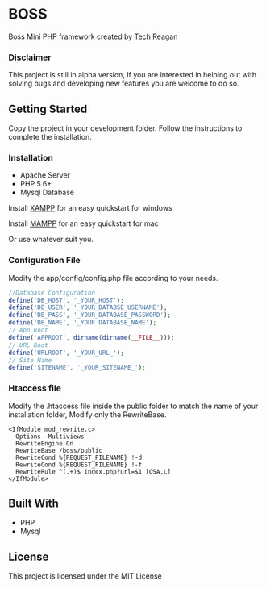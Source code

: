 # BOSS

Boss Mini PHP framework created by [Tech Reagan](https://github.com/techreagan) 

### Disclaimer

This project is still in alpha version,
If you are interested in helping out with solving bugs and developing new features you are welcome to do so.

## Getting Started

Copy the project in your development folder. 
Follow the instructions to complete the installation.

### Installation

* Apache Server
* PHP 5.6+
* Mysql Database


Install [XAMPP](https://www.apachefriends.org/it/index.html) for an easy quickstart for windows

Install [MAMPP](https://www.mamp.info/en/downloads/) for an easy quickstart for mac 

Or use whatever suit you.


### Configuration File

Modify the app/config/config.php file according to your needs.

``` PHP
//Database Configuration
define('DB_HOST', '_YOUR_HOST');
define('DB_USER', '_YOUR_DATABSE_USERNAME');
define('DB_PASS', '_YOUR_DATABASE_PASSWORD');
define('DB_NAME', '_YOUR DATABASE_NAME');
// App Root 
define('APPROOT', dirname(dirname(__FILE__)));
// URL Root
define('URLROOT', '_YOUR_URL_');
// Site Name
define('SITENAME', '_YOUR_SITENAME_');
```


### Htaccess file

Modify the .htaccess file inside the public folder to match the name of your installation folder, Modify only the RewriteBase.

```
<IfModule mod_rewrite.c>
  Options -Multiviews
  RewriteEngine On 
  RewriteBase /boss/public 
  RewriteCond %{REQUEST_FILENAME} !-d 
  RewriteCond %{REQUEST_FILENAME} !-f 
  RewriteRule ^(.+)$ index.php?url=$1 [QSA,L]
</IfModule>
```

## Built With

* PHP
* Mysql

## License

This project is licensed under the MIT License


